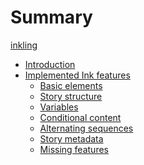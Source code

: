 # Summary

[inkling]()

*   [Introduction]()
*   [Implemented Ink features](./features/summary.md)
    *   [Basic elements](./features/basic.md)
    *   [Story structure](./features/structure.md)
    *   [Variables](./features/variables.md)
    *   [Conditional content](./features/conditional-content.md)
    *   [Alternating sequences](./features/sequences.md)
    *   [Story metadata](./features/metadata.md)
    *   [Missing features](./features/missing.md)
